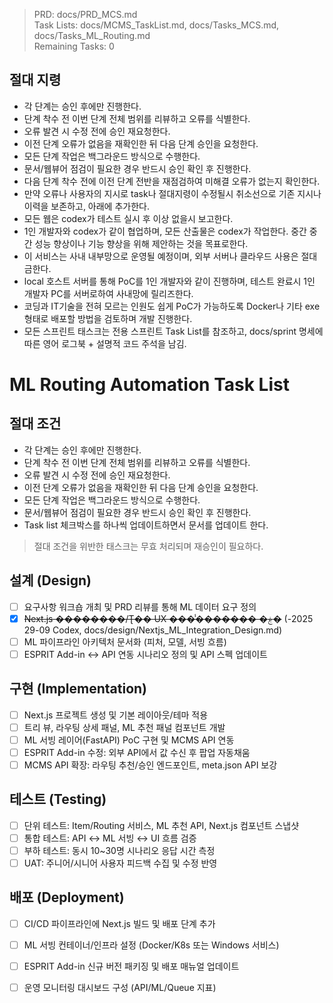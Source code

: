 > PRD: docs/PRD_MCS.md  
> Task Lists: docs/MCMS_TaskList.md, docs/Tasks_MCS.md, docs/Tasks_ML_Routing.md  
> Remaining Tasks: 0

## 절대 지령
- 각 단계는 승인 후에만 진행한다.
- 단계 착수 전 이번 단계 전체 범위를 리뷰하고 오류를 식별한다.
- 오류 발견 시 수정 전에 승인 재요청한다.
- 이전 단계 오류가 없음을 재확인한 뒤 다음 단계 승인을 요청한다.
- 모든 단계 작업은 백그라운드 방식으로 수행한다.
- 문서/웹뷰어 점검이 필요한 경우 반드시 승인 확인 후 진행한다.
- 다음 단계 착수 전에 이전 단계 전반을 재점검하여 미해결 오류가 없는지 확인한다.
- 만약 오류나 사용자의 지시로 task나 절대지령이 수정될시 취소선으로 기존 지시나 이력을 보존하고, 아래에 추가한다.
- 모든 웹은 codex가 테스트 실시 후 이상 없을시 보고한다.
- 1인 개발자와 codex가 같이 협업하며, 모든 산출물은 codex가 작업한다. 중간 중간 성능 향상이나 기능 향상을 위해 제안하는 것을 목표로한다.
- 이 서비스는 사내 내부망으로 운영될 예정이며, 외부 서버나 클라우드 사용은 절대 금한다.
- local 호스트 서버를 통해 PoC를 1인 개발자와 같이 진행하며, 테스트 완료시 1인 개발자 PC를 서버로하여 사내망에 릴리즈한다.
- 코딩과 IT기술을 전혀 모르는 인원도 쉽게 PoC가 가능하도록 Docker나 기타 exe 형태로 배포할 방법을 검토하며 개발 진행한다.
- 모든 스프린트 태스크는 전용 스프린트 Task List를 참조하고, docs/sprint 명세에 따른 영어 로그북 + 설명적 코드 주석을 남김.
# ML Routing Automation Task List

## 절대 조건
- 각 단계는 승인 후에만 진행한다.
- 단계 착수 전 이번 단계 전체 범위를 리뷰하고 오류를 식별한다.
- 오류 발견 시 수정 전에 승인 재요청한다.
- 이전 단계 오류가 없음을 재확인한 뒤 다음 단계 승인을 요청한다.
- 모든 단계 작업은 백그라운드 방식으로 수행한다.
- 문서/웹뷰어 점검이 필요한 경우 반드시 승인 확인 후 진행한다.
- Task list 체크박스를 하나씩 업데이트하면서 문서를 업데이트 한다.

> 절대 조건을 위반한 태스크는 무효 처리되며 재승인이 필요하다.

## 설계 (Design)
- [ ] 요구사항 워크숍 개최 및 PRD 리뷰를 통해 ML 데이터 요구 정의
- [x] ~~Next.js ��������/Ʈ�� UX ���̾������� �ۼ�~~ (2025-09-29 Codex, docs/design/Nextjs_ML_Integration_Design.md)
- [ ] ML 파이프라인 아키텍처 문서화 (피처, 모델, 서빙 흐름)
- [ ] ESPRIT Add-in ↔ API 연동 시나리오 정의 및 API 스펙 업데이트

## 구현 (Implementation)
- [ ] Next.js 프로젝트 생성 및 기본 레이아웃/테마 적용
- [ ] 트리 뷰, 라우팅 상세 패널, ML 추천 패널 컴포넌트 개발
- [ ] ML 서빙 레이어(FastAPI) PoC 구현 및 MCMS API 연동
- [ ] ESPRIT Add-in 수정: 외부 API에서 값 수신 후 팝업 자동채움
- [ ] MCMS API 확장: 라우팅 추천/승인 엔드포인트, meta.json API 보강

## 테스트 (Testing)
- [ ] 단위 테스트: Item/Routing 서비스, ML 추천 API, Next.js 컴포넌트 스냅샷
- [ ] 통합 테스트: API ↔ ML 서빙 ↔ UI 흐름 검증
- [ ] 부하 테스트: 동시 10~30명 시나리오 응답 시간 측정
- [ ] UAT: 주니어/시니어 사용자 피드백 수집 및 수정 반영

## 배포 (Deployment)
- [ ] CI/CD 파이프라인에 Next.js 빌드 및 배포 단계 추가
- [ ] ML 서빙 컨테이너/인프라 설정 (Docker/K8s 또는 Windows 서비스)
- [ ] ESPRIT Add-in 신규 버전 패키징 및 배포 매뉴얼 업데이트
- [ ] 운영 모니터링 대시보드 구성 (API/ML/Queue 지표)

